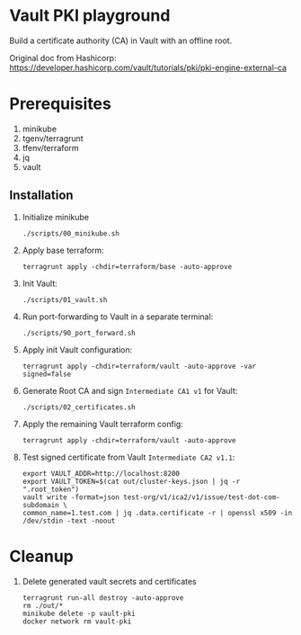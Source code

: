 # Vault PKI playground
Build a certificate authority (CA) in Vault with an offline root.

Original doc from Hashicorp: https://developer.hashicorp.com/vault/tutorials/pki/pki-engine-external-ca

# Prerequisites

1. minikube
2. tgenv/terragrunt
3. tfenv/terraform
4. jq
5. vault

## Installation

1. Initialize minikube
   ```shell
   ./scripts/00_minikube.sh
   ```

1. Apply base terraform:
   ```shell
   terragrunt apply -chdir=terraform/base -auto-approve
   ```

1. Init Vault:
   ```shell
   ./scripts/01_vault.sh
   ```

1. Run port-forwarding to Vault in a separate terminal:
   ```shell
   ./scripts/90_port_forward.sh
   ```

1. Apply init Vault configuration:
   ```shell
   terragrunt apply -chdir=terraform/vault -auto-approve -var signed=false
   ```

1. Generate Root CA and sign `Intermediate CA1 v1` for Vault:
   ```shell
   ./scripts/02_certificates.sh
   ```

1. Apply the remaining Vault terraform config:
   ```shell
   terragrunt apply -chdir=terraform/vault -auto-approve
   ```

1. Test signed certificate from Vault `Intermediate CA2 v1.1`:
   ```shell
   export VAULT_ADDR=http://localhost:8200
   export VAULT_TOKEN=$(cat out/cluster-keys.json | jq -r ".root_token")
   vault write -format=json test-org/v1/ica2/v1/issue/test-dot-com-subdomain \
   common_name=1.test.com | jq .data.certificate -r | openssl x509 -in /dev/stdin -text -noout
   ```

# Cleanup

1. Delete generated vault secrets and certificates
   ```shell
   terragrunt run-all destroy -auto-approve
   rm ./out/*
   minikube delete -p vault-pki
   docker network rm vault-pki
   ```
